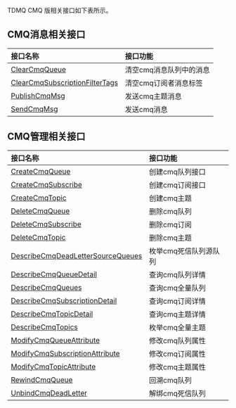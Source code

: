 TDMQ CMQ 版相关接口如下表所示。

## CMQ消息相关接口

| 接口名称                                                     | 接口功能                |
| :----------------------------------------------------------- | :---------------------- |
| [ClearCmqQueue](https://cloud.tencent.com/document/api/1179/55922) | 清空cmq消息队列中的消息 |
| [ClearCmqSubscriptionFilterTags](https://cloud.tencent.com/document/api/1179/55921) | 清空cmq订阅者消息标签   |
| [PublishCmqMsg](https://cloud.tencent.com/document/api/1179/55920) | 发送cmq主题消息         |
| [SendCmqMsg](https://cloud.tencent.com/document/api/1179/55919) | 发送cmq消息             |

## CMQ管理相关接口

| 接口名称                                                     | 接口功能              |
| :----------------------------------------------------------- | :-------------------- |
| [CreateCmqQueue](https://cloud.tencent.com/document/api/1179/55917) | 创建cmq队列接口       |
| [CreateCmqSubscribe](https://cloud.tencent.com/document/api/1179/55916) | 创建cmq订阅接口       |
| [CreateCmqTopic](https://cloud.tencent.com/document/api/1179/55915) | 创建cmq主题           |
| [DeleteCmqQueue](https://cloud.tencent.com/document/api/1179/55914) | 删除cmq队列           |
| [DeleteCmqSubscribe](https://cloud.tencent.com/document/api/1179/55913) | 删除cmq订阅           |
| [DeleteCmqTopic](https://cloud.tencent.com/document/api/1179/55912) | 删除cmq主题           |
| [DescribeCmqDeadLetterSourceQueues](https://cloud.tencent.com/document/api/1179/55911) | 枚举cmq死信队列源队列 |
| [DescribeCmqQueueDetail](https://cloud.tencent.com/document/api/1179/55910) | 查询cmq队列详情       |
| [DescribeCmqQueues](https://cloud.tencent.com/document/api/1179/55909) | 查询cmq全量队列       |
| [DescribeCmqSubscriptionDetail](https://cloud.tencent.com/document/api/1179/55908) | 查询cmq订阅详情       |
| [DescribeCmqTopicDetail](https://cloud.tencent.com/document/api/1179/55907) | 查询cmq主题详情       |
| [DescribeCmqTopics](https://cloud.tencent.com/document/api/1179/55906) | 枚举cmq全量主题       |
| [ModifyCmqQueueAttribute](https://cloud.tencent.com/document/api/1179/55905) | 修改cmq队列属性       |
| [ModifyCmqSubscriptionAttribute](https://cloud.tencent.com/document/api/1179/55904) | 修改cmq订阅属性       |
| [ModifyCmqTopicAttribute](https://cloud.tencent.com/document/api/1179/55903) | 修改cmq主题属性       |
| [RewindCmqQueue](https://cloud.tencent.com/document/api/1179/55902) | 回溯cmq队列           |
| [UnbindCmqDeadLetter](https://cloud.tencent.com/document/api/1179/55901) | 解绑cmq死信队列       |
